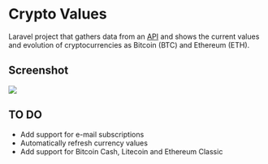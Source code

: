 # Crypto Values

Laravel project that gathers data from an <a href="https://coinmarketcap.com" target="_blank">API</a> and shows the current values and evolution of cryptocurrencies as Bitcoin (BTC) and Ethereum (ETH).

## Screenshot

<img src="http://i.imgur.com/VKuLNFQ.png">

## TO DO

- Add support for e-mail subscriptions
- Automatically refresh currency values
- Add support for Bitcoin Cash, Litecoin and Ethereum Classic
